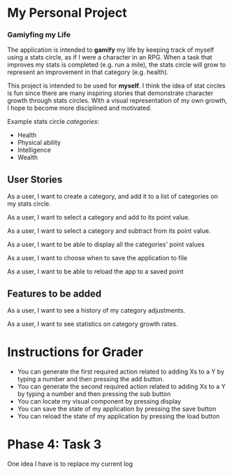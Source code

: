 # My Personal Project

### Gamiyfing my Life

The application is intended to **gamify** my life by keeping track of myself using
a stats circle, as if I were a character in an RPG. When a task that improves my stats
is completed (e.g. run a mile), the stats circle will grow 
to represent an improvement in that category (e.g. health).

This project is intended to be used for **myself**. I think the idea of stat circles
is fun since there are many inspiring stories that demonstrate
character growth through stats circles. With a visual 
representation of my own growth, I hope to become more disciplined and motivated.

Example stats circle *categories*:
- Health
- Physical ability
- Intelligence
- Wealth

## User Stories

As a user, I want to create a category, and add it to a list of categories on my stats circle.

As a user, I want to select a category and add to its point value.

As a user, I want to select a category and subtract from its point value.

As a user, I want to be able to display all the categories' point values

As a user, I want to choose when to save the application to file

As a user, I want to be able to reload the app to a saved point

## Features to be added 
As a user, I want to see a history of my category adjustments.

As a user, I want to see statistics on category growth rates.

# Instructions for Grader

- You can generate the first required action related to adding Xs to a Y by typing a number and then pressing the add button. 
- You can generate the second required action related to adding Xs to a Y by typing a number and then pressing the sub button
- You can locate my visual component by pressing display 
- You can save the state of my application by pressing the save button 
- You can reload the state of my application by pressing the load button

# Phase 4: Task 3
One idea I have is to replace my current log 